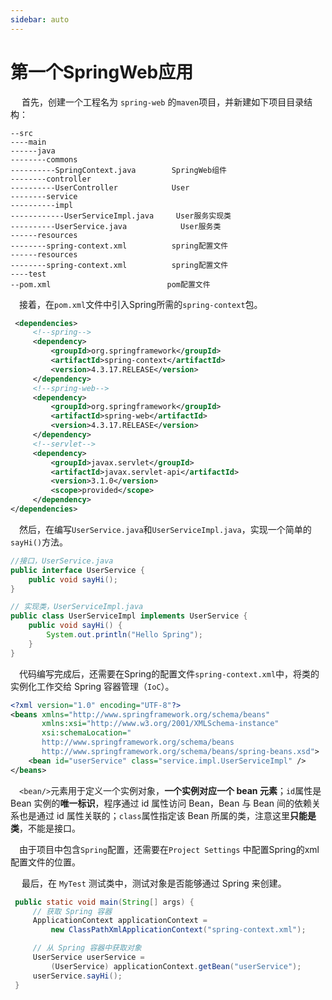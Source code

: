 ```yaml
---
sidebar: auto
---
```


# 第一个SpringWeb应用

​	　首先，创建一个工程名为 `spring-web` 的`maven`项目，并新建如下项目目录结构：

```
--src
----main
------java
--------commons
----------SpringContext.java		SpringWeb组件
--------controller
----------UserController			User
--------service
----------impl
------------UserServiceImpl.java	 User服务实现类
----------UserService.java            User服务类
------resources
--------spring-context.xml			spring配置文件
------resources
--------spring-context.xml			spring配置文件
----test
--pom.xml						   pom配置文件
```

​	　接着，在`pom.xml`文件中引入Spring所需的`spring-context`包。

```xml
 <dependencies>
     <!--spring-->
     <dependency>
         <groupId>org.springframework</groupId>
         <artifactId>spring-context</artifactId>
         <version>4.3.17.RELEASE</version>
     </dependency>
     <!--spring-web-->
	 <dependency>
         <groupId>org.springframework</groupId>
         <artifactId>spring-web</artifactId>
         <version>4.3.17.RELEASE</version>
     </dependency>
     <!--servlet-->
     <dependency>
         <groupId>javax.servlet</groupId>
         <artifactId>javax.servlet-api</artifactId>
         <version>3.1.0</version>
         <scope>provided</scope>
     </dependency>
</dependencies>
```

​	　然后，在编写`UserService.java`和`UserServiceImpl.java`，实现一个简单的`sayHi()`方法。

```java
//接口，UserService.java
public interface UserService {
    public void sayHi();
}

// 实现类，UserServiceImpl.java
public class UserServiceImpl implements UserService {
    public void sayHi() {
        System.out.println("Hello Spring");
    }
}
```

​	　代码编写完成后，还需要在Spring的配置文件`spring-context.xml`中，将类的实例化工作交给 Spring 容器管理（`IoC`）。

```xml
<?xml version="1.0" encoding="UTF-8"?>
<beans xmlns="http://www.springframework.org/schema/beans"
       xmlns:xsi="http://www.w3.org/2001/XMLSchema-instance"
       xsi:schemaLocation="
       http://www.springframework.org/schema/beans 
       http://www.springframework.org/schema/beans/spring-beans.xsd">
    <bean id="userService" class="service.impl.UserServiceImpl" />
</beans>
```

​	　`<bean/>`元素用于定义一个实例对象，**一个实例对应一个 bean 元素**；`id`属性是 Bean 实例的**唯一标识**，程序通过 id 属性访问 Bean，Bean 与 Bean 间的依赖关系也是通过 id 属性关联的；`class`属性指定该 Bean 所属的类，注意这里**只能是类**，不能是接口。

​	　由于项目中包含`Spring`配置，还需要在`Project Settings` 中配置Spring的xml配置文件的位置。



​	　最后，在 `MyTest` 测试类中，测试对象是否能够通过 Spring 来创建。

```java
 public static void main(String[] args) {
     // 获取 Spring 容器
     ApplicationContext applicationContext = 
         new ClassPathXmlApplicationContext("spring-context.xml");

     // 从 Spring 容器中获取对象
     UserService userService = 
         (UserService) applicationContext.getBean("userService");
     userService.sayHi();
 }
```


